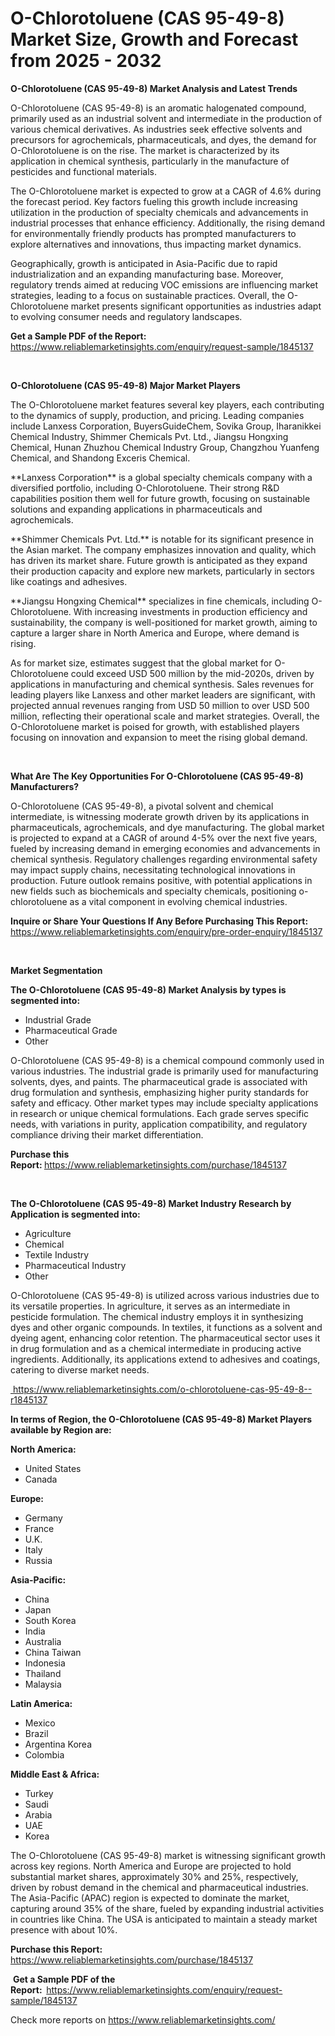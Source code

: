 <p><h1>O-Chlorotoluene (CAS 95-49-8) Market Size, Growth and Forecast from 2025 - 2032</h1></p><p><strong>O-Chlorotoluene (CAS 95-49-8) Market Analysis and Latest Trends</strong></p>
<p><p>O-Chlorotoluene (CAS 95-49-8) is an aromatic halogenated compound, primarily used as an industrial solvent and intermediate in the production of various chemical derivatives. As industries seek effective solvents and precursors for agrochemicals, pharmaceuticals, and dyes, the demand for O-Chlorotoluene is on the rise. The market is characterized by its application in chemical synthesis, particularly in the manufacture of pesticides and functional materials.</p><p>The O-Chlorotoluene market is expected to grow at a CAGR of 4.6% during the forecast period. Key factors fueling this growth include increasing utilization in the production of specialty chemicals and advancements in industrial processes that enhance efficiency. Additionally, the rising demand for environmentally friendly products has prompted manufacturers to explore alternatives and innovations, thus impacting market dynamics.</p><p>Geographically, growth is anticipated in Asia-Pacific due to rapid industrialization and an expanding manufacturing base. Moreover, regulatory trends aimed at reducing VOC emissions are influencing market strategies, leading to a focus on sustainable practices. Overall, the O-Chlorotoluene market presents significant opportunities as industries adapt to evolving consumer needs and regulatory landscapes.</p></p>
<p><strong>Get a Sample PDF of the Report:&nbsp;</strong> <a href="https://www.reliablemarketinsights.com/enquiry/request-sample/1845137?utm_campaign=1166&utm_medium=2&utm_source=Github&utm_content=ia&utm_term=03022025&utm_id=o-chlorotoluene-cas-95-49-8">https://www.reliablemarketinsights.com/enquiry/request-sample/1845137</a></p>
<p>&nbsp;</p>
<p><strong>O-Chlorotoluene (CAS 95-49-8) Major Market Players</strong></p>
<p><p>The O-Chlorotoluene market features several key players, each contributing to the dynamics of supply, production, and pricing. Leading companies include Lanxess Corporation, BuyersGuideChem, Sovika Group, Iharanikkei Chemical Industry, Shimmer Chemicals Pvt. Ltd., Jiangsu Hongxing Chemical, Hunan Zhuzhou Chemical Industry Group, Changzhou Yuanfeng Chemical, and Shandong Exceris Chemical.</p><p>**Lanxess Corporation** is a global specialty chemicals company with a diversified portfolio, including O-Chlorotoluene. Their strong R&D capabilities position them well for future growth, focusing on sustainable solutions and expanding applications in pharmaceuticals and agrochemicals.</p><p>**Shimmer Chemicals Pvt. Ltd.** is notable for its significant presence in the Asian market. The company emphasizes innovation and quality, which has driven its market share. Future growth is anticipated as they expand their production capacity and explore new markets, particularly in sectors like coatings and adhesives.</p><p>**Jiangsu Hongxing Chemical** specializes in fine chemicals, including O-Chlorotoluene. With increasing investments in production efficiency and sustainability, the company is well-positioned for market growth, aiming to capture a larger share in North America and Europe, where demand is rising.</p><p>As for market size, estimates suggest that the global market for O-Chlorotoluene could exceed USD 500 million by the mid-2020s, driven by applications in manufacturing and chemical synthesis. Sales revenues for leading players like Lanxess and other market leaders are significant, with projected annual revenues ranging from USD 50 million to over USD 500 million, reflecting their operational scale and market strategies. Overall, the O-Chlorotoluene market is poised for growth, with established players focusing on innovation and expansion to meet the rising global demand.</p></p>
<p>&nbsp;</p>
<p><strong>What Are The Key Opportunities For O-Chlorotoluene (CAS 95-49-8) Manufacturers?</strong></p>
<p><p>O-Chlorotoluene (CAS 95-49-8), a pivotal solvent and chemical intermediate, is witnessing moderate growth driven by its applications in pharmaceuticals, agrochemicals, and dye manufacturing. The global market is projected to expand at a CAGR of around 4-5% over the next five years, fueled by increasing demand in emerging economies and advancements in chemical synthesis. Regulatory challenges regarding environmental safety may impact supply chains, necessitating technological innovations in production. Future outlook remains positive, with potential applications in new fields such as biochemicals and specialty chemicals, positioning o-chlorotoluene as a vital component in evolving chemical industries.</p></p>
<p><strong>Inquire or Share Your Questions If Any Before Purchasing This Report:</strong> <a href="https://www.reliablemarketinsights.com/enquiry/pre-order-enquiry/1845137?utm_campaign=1166&utm_medium=2&utm_source=Github&utm_content=ia&utm_term=03022025&utm_id=o-chlorotoluene-cas-95-49-8">https://www.reliablemarketinsights.com/enquiry/pre-order-enquiry/1845137</a></p>
<p>&nbsp;</p>
<p><strong>Market Segmentation</strong></p>
<p><strong>The O-Chlorotoluene (CAS 95-49-8) Market Analysis by types is segmented into:</strong></p>
<p><ul><li>Industrial Grade</li><li>Pharmaceutical Grade</li><li>Other</li></ul></p>
<p><p>O-Chlorotoluene (CAS 95-49-8) is a chemical compound commonly used in various industries. The industrial grade is primarily used for manufacturing solvents, dyes, and paints. The pharmaceutical grade is associated with drug formulation and synthesis, emphasizing higher purity standards for safety and efficacy. Other market types may include specialty applications in research or unique chemical formulations. Each grade serves specific needs, with variations in purity, application compatibility, and regulatory compliance driving their market differentiation.</p></p>
<p><strong>Purchase this Report:&nbsp;</strong><a href="https://www.reliablemarketinsights.com/purchase/1845137?utm_campaign=1166&utm_medium=2&utm_source=Github&utm_content=ia&utm_term=03022025&utm_id=o-chlorotoluene-cas-95-49-8">https://www.reliablemarketinsights.com/purchase/1845137</a></p>
<p>&nbsp;</p>
<p><strong>The O-Chlorotoluene (CAS 95-49-8) Market Industry Research by Application is segmented into:</strong></p>
<p><ul><li>Agriculture</li><li>Chemical</li><li>Textile Industry</li><li>Pharmaceutical Industry</li><li>Other</li></ul></p>
<p><p>O-Chlorotoluene (CAS 95-49-8) is utilized across various industries due to its versatile properties. In agriculture, it serves as an intermediate in pesticide formulation. The chemical industry employs it in synthesizing dyes and other organic compounds. In textiles, it functions as a solvent and dyeing agent, enhancing color retention. The pharmaceutical sector uses it in drug formulation and as a chemical intermediate in producing active ingredients. Additionally, its applications extend to adhesives and coatings, catering to diverse market needs.</p></p>
<p><a href="https://www.reliablemarketinsights.com/o-chlorotoluene-cas-95-49-8--r1845137?utm_campaign=1166&utm_medium=2&utm_source=Github&utm_content=ia&utm_term=03022025&utm_id=o-chlorotoluene-cas-95-49-8">&nbsp;https://www.reliablemarketinsights.com/o-chlorotoluene-cas-95-49-8--r1845137</a></p>
<p><strong>In terms of Region, the O-Chlorotoluene (CAS 95-49-8) Market Players available by Region are:</strong></p>
<p>
    <p> <strong> North America: </strong>
        <ul>
            <li>United States</li>
            <li>Canada</li>
        </ul>
        </p> 
    <p> <strong> Europe: </strong>
        <ul>
            <li>Germany</li>
            <li>France</li>
            <li>U.K.</li>
            <li>Italy</li>
            <li>Russia</li>
        </ul>
        </p> 
    <p> <strong> Asia-Pacific: </strong>
        <ul>
            <li>China</li>
            <li>Japan</li>
            <li>South Korea</li>
            <li>India</li>
            <li>Australia</li>
            <li>China Taiwan</li>
            <li>Indonesia</li>
            <li>Thailand</li>
            <li>Malaysia</li>
        </ul>
        </p> 
    <p> <strong> Latin America: </strong>
        <ul>
            <li>Mexico</li>
            <li>Brazil</li>
            <li>Argentina Korea</li>
            <li>Colombia</li>
        </ul>
        </p> 
    <p> <strong> Middle East & Africa: </strong>
        <ul>
            <li>Turkey</li>
            <li>Saudi</li>
            <li>Arabia</li>
            <li>UAE</li>
            <li>Korea</li>
        </ul>
    </p>
    </p>
<p><p>The O-Chlorotoluene (CAS 95-49-8) market is witnessing significant growth across key regions. North America and Europe are projected to hold substantial market shares, approximately 30% and 25%, respectively, driven by robust demand in the chemical and pharmaceutical industries. The Asia-Pacific (APAC) region is expected to dominate the market, capturing around 35% of the share, fueled by expanding industrial activities in countries like China. The USA is anticipated to maintain a steady market presence with about 10%.</p></p>
<p><strong>Purchase this Report: </strong><a href="https://www.reliablemarketinsights.com/purchase/1845137?utm_campaign=1166&utm_medium=2&utm_source=Github&utm_content=ia&utm_term=03022025&utm_id=o-chlorotoluene-cas-95-49-8">https://www.reliablemarketinsights.com/purchase/1845137</a></p>
<p>&nbsp;<strong>Get a Sample PDF of the Report:&nbsp;&nbsp;</strong><a href="https://www.reliablemarketinsights.com/enquiry/request-sample/1845137?utm_campaign=1166&utm_medium=2&utm_source=Github&utm_content=ia&utm_term=03022025&utm_id=o-chlorotoluene-cas-95-49-8">https://www.reliablemarketinsights.com/enquiry/request-sample/1845137</a></p>
<p><strong></strong></p>
<p>Check more reports on <a href="https://www.reliablemarketinsights.com/?utm_campaign=1166&utm_medium=2&utm_source=Github&utm_content=ia&utm_term=03022025&utm_id=o-chlorotoluene-cas-95-49-8">https://www.reliablemarketinsights.com/</a></p>